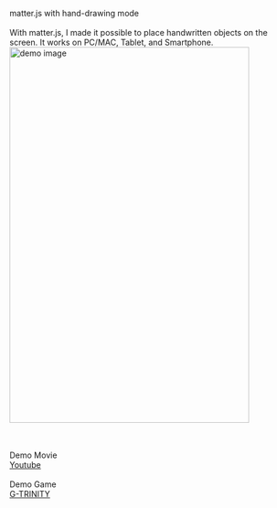 
matter.js with hand-drawing mode
<br />
<br />
With matter.js, I made it possible to place handwritten objects on the screen.
It works on PC/MAC, Tablet, and Smartphone.
<br />
<img width="419" height="658" alt="demo image" src="https://github.com/user-attachments/assets/22e3b40b-bdcb-4d1c-8787-473548aeb535" />

<br />
<br />
Demo Movie<br />
<a href="https://www.youtube.com/watch?v=iczJ1GbM_as" target="_blank">Youtube</a>
<br />
<br />
Demo Game<br />
<a href="https://kittens-labs.onrender.com/gtrinity" target="_blank">G-TRINITY</a>

